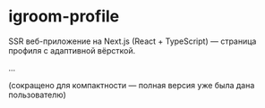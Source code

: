 # igroom-profile

SSR веб-приложение на Next.js (React + TypeScript) — страница профиля с адаптивной вёрсткой.

...

(сокращено для компактности — полная версия уже была дана пользователю)